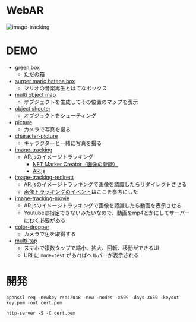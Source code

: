 # WebAR
![image-tracking](https://user-images.githubusercontent.com/16290220/99190334-568d7700-27a9-11eb-8c30-eef8e6933bef.gif)

# DEMO
- [green box](https://yuki-sakaguchi.github.io/web-ar/public/random_object/index.html)
  - ただの箱
- [surper mario hatena box](https://yuki-sakaguchi.github.io/web-ar/public/super_mario/index.html)
  - マリオの音楽再生とはてなボックス
- [multi object map](https://yuki-sakaguchi.github.io/web-ar/public/multi_object_map/index.html)
  - オブジェクトを生成してその位置のマップを表示
- [object shooter](https://yuki-sakaguchi.github.io/web-ar/public/shooter/index.html)
  - オブジェクトをシューティング
- [picture](https://yuki-sakaguchi.github.io/web-ar/public/picture/index.html)
  - カメラで写真を撮る
- [character-picture](https://yuki-sakaguchi.github.io/web-ar/public/character-picture/image.html)
  - キャラクターと一緒に写真を撮る
- [image-tracking](https://yuki-sakaguchi.github.io/web-ar/public/image-tracking/image.html)
  - AR.jsのイメージトラッキング
    - [NFT Marker Creator（画像の登録）](https://carnaux.github.io/NFT-Marker-Creator/)
    - [AR.js](https://github.com/AR-js-org/AR.js)
- [image-tracking-redirect](https://yuki-sakaguchi.github.io/web-ar/public/image-tracking-redirect/image.html)
  - AR.jsのイメージトラッキングで画像を認識したらリダイレクトさせる
  - [画像トラッキングのイベント](https://ar-js-org.github.io/AR.js-Docs/ui-events/#custom-events)はここを参考にした
- [image-tracking-movie](https://yuki-sakaguchi.github.io/web-ar/public/image-tracking-movie/image.html)
  - AR.jsのイメージトラッキングで画像を認識したら動画を表示させる
  - Youtubeは指定できないみたいなので、動画をmp4とかにしてサーバーにおく必要がある
- [color-dropper](https://yuki-sakaguchi.github.io/web-ar/public/color-dropper/index.html)
  - カメラで色を取得する
- [multi-tap](https://yuki-sakaguchi.github.io/web-ar/public/multi-tap/index.html?mode=test)
  - スマホで複数タップで縮小、拡大、回転、移動ができるUI
  - URLに `mode=test` があればヘルパーが表示される

# 開発
```
openssl req -newkey rsa:2048 -new -nodes -x509 -days 3650 -keyout key.pem -out cert.pem
```

```
http-server -S -C cert.pem
```
 
